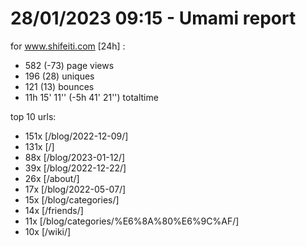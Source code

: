 # 28/01/2023 09:15 - Umami report
for www.shifeiti.com [24h] :

 - 582 (-73) page views
 - 196 (28) uniques
 - 121 (13) bounces
 - 11h 15' 11'' (-5h 41' 21'') totaltime


top 10 urls:
 - 151x [/blog/2022-12-09/]
 - 131x [/]
 - 88x [/blog/2023-01-12/]
 - 39x [/blog/2022-12-22/]
 - 26x [/about/]
 - 17x [/blog/2022-05-07/]
 - 15x [/blog/categories/]
 - 14x [/friends/]
 - 11x [/blog/categories/%E6%8A%80%E6%9C%AF/]
 - 10x [/wiki/]


